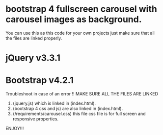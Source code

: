 

# bootstrap 4 fullscreen carousel with carousel images as background.

You can use this as this code for your own projects just make sure that all the files are linked properly.

# jQuery v3.3.1
# Bootstrap v4.2.1

Troubleshoot in case of an error
!! MAKE SURE ALL THE FILES ARE LINKED 

1. (jquery.js) which is linked in (index.html).
2. (bootstrap 4 css and js) are also linked in (index.html).
3. (/requirements/carousel.css) this file css file is for full screen and responsive properties.  


ENJOY!!!
